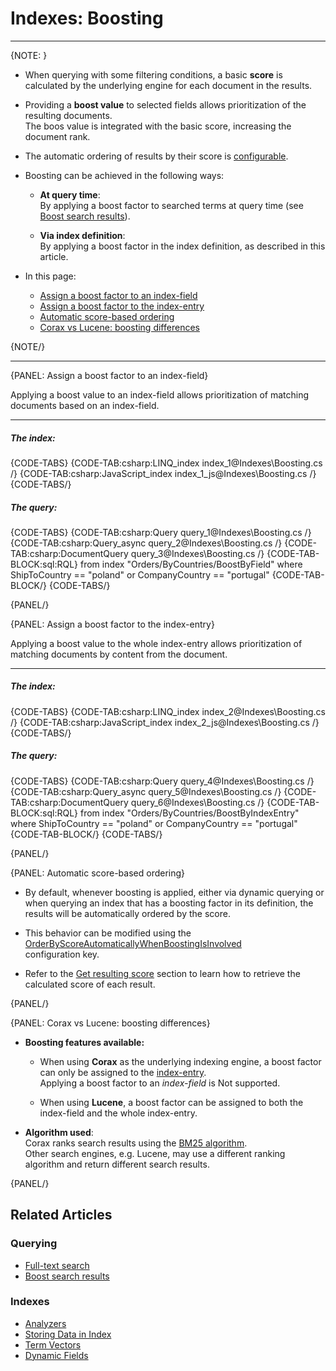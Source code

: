 # Indexes: Boosting
---

{NOTE: }

* When querying with some filtering conditions, a basic **score** is 
  calculated by the underlying engine for each document in the results.  

* Providing a **boost value** to selected fields allows prioritization of the resulting documents.  
  The boos value is integrated with the basic score, increasing the document rank.  

* The automatic ordering of results by their score is [configurable](../indexes/boosting#automatic-score-based-ordering).  

* Boosting can be achieved in the following ways:

    * **At query time**:  
      By applying a boost factor to searched terms at query time (see [Boost search results](../client-api/session/querying/text-search/boost-search-results)).  

    * **Via index definition**:  
      By applying a boost factor in the index definition, as described in this article.  
 
* In this page:
    * [Assign a boost factor to an index-field](../indexes/boosting#assign-a-boost-factor-to-an-index-field)
    * [Assign a boost factor to the index-entry](../indexes/boosting#assign-a-boost-factor-to-the-index-entry)
    * [Automatic score-based ordering](../indexes/boosting#automatic-score-based-ordering)
    * [Corax vs Lucene: boosting differences](../indexes/boosting#automatic-score-based-ordering)

{NOTE/}

---

{PANEL: Assign a boost factor to an index-field}

Applying a boost value to an index-field allows prioritization of matching documents based on an index-field.

---


##### The index:

{CODE-TABS}
{CODE-TAB:csharp:LINQ_index index_1@Indexes\Boosting.cs /}
{CODE-TAB:csharp:JavaScript_index index_1_js@Indexes\Boosting.cs /}
{CODE-TABS/}

##### The query:

{CODE-TABS}
{CODE-TAB:csharp:Query query_1@Indexes\Boosting.cs /}
{CODE-TAB:csharp:Query_async query_2@Indexes\Boosting.cs /}
{CODE-TAB:csharp:DocumentQuery query_3@Indexes\Boosting.cs /}
{CODE-TAB-BLOCK:sql:RQL}
from index "Orders/ByCountries/BoostByField"
where ShipToCountry == "poland" or CompanyCountry == "portugal"
{CODE-TAB-BLOCK/}
{CODE-TABS/}

{PANEL/}

{PANEL: Assign a boost factor to the index-entry}

Applying a boost value to the whole index-entry allows prioritization of matching documents by content from the document.

---

##### The index:

{CODE-TABS}
{CODE-TAB:csharp:LINQ_index index_2@Indexes\Boosting.cs /}
{CODE-TAB:csharp:JavaScript_index index_2_js@Indexes\Boosting.cs /}
{CODE-TABS/}

##### The query:

{CODE-TABS}
{CODE-TAB:csharp:Query query_4@Indexes\Boosting.cs /}
{CODE-TAB:csharp:Query_async query_5@Indexes\Boosting.cs /}
{CODE-TAB:csharp:DocumentQuery query_6@Indexes\Boosting.cs /}
{CODE-TAB-BLOCK:sql:RQL}
from index "Orders/ByCountries/BoostByIndexEntry"
where ShipToCountry == "poland" or CompanyCountry == "portugal"
{CODE-TAB-BLOCK/}
{CODE-TABS/}

{PANEL/}

{PANEL: Automatic score-based ordering}

* By default, whenever boosting is applied, either via dynamic querying or when querying an index 
  that has a boosting factor in its definition, the results will be automatically ordered by the score.  

* This behavior can be modified using the [OrderByScoreAutomaticallyWhenBoostingIsInvolved](../server/configuration/indexing-configuration#indexing.orderbyscoreautomaticallywhenboostingisinvolved)  
  configuration key.  

* Refer to the [Get resulting score](../client-api/session/querying/sort-query-results#get-resulting-score) 
  section to learn how to retrieve the calculated score of each result.  

{PANEL/}

{PANEL: Corax vs Lucene: boosting differences}

* **Boosting features available:**  

  * When using **Corax** as the underlying indexing engine, a boost factor can only be assigned 
    to the [index-entry](../indexes/boosting#assign-a-boost-factor-to-the-index-entry).  
    Applying a boost factor to an _index-field_ is Not supported.  
  
  * When using **Lucene**, a boost factor can be assigned to both the index-field and the whole index-entry.  

* **Algorithm used**:  
  Corax ranks search results using the [BM25 algorithm](https://en.wikipedia.org/wiki/Okapi_BM25).  
  Other search engines, e.g. Lucene, may use a different ranking algorithm and return different search results.  

{PANEL/}

## Related Articles

### Querying

- [Full-text search](../client-api/session/querying/text-search/full-text-search)
- [Boost search results](../client-api/session/querying/text-search/boost-search-results)

### Indexes

- [Analyzers](../indexes/using-analyzers)
- [Storing Data in Index](../indexes/storing-data-in-index)
- [Term Vectors](../indexes/using-term-vectors)
- [Dynamic Fields](../indexes/using-dynamic-fields)
